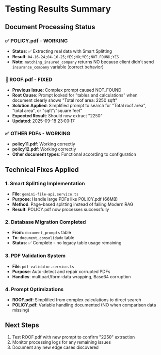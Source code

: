 # Testing Results Summary

## Document Processing Status

### ✅ POLICY.pdf - WORKING
- **Status**: ✅ Extracting real data with Smart Splitting
- **Result**: `04-16-24;04-16-25;YES;NO;YES;NOT_FOUND;YES`
- **Note**: `matching_insured_company` returns NO because client didn't send `insurance_company` variable (correct behavior)

### 🔧 ROOF.pdf - FIXED
- **Previous Issue**: Complex prompt caused NOT_FOUND
- **Root Cause**: Prompt looked for "tables and calculations" when document clearly shows "Total roof area: 2250 sqft"
- **Solution Applied**: Simplified prompt to search for "Total roof area", "total area", or "sqft"/"square feet"
- **Expected Result**: Should now extract "2250"
- **Updated**: 2025-09-18 23:00:17

### ✅ OTHER PDFs - WORKING
- **policy11.pdf**: Working correctly
- **policy12.pdf**: Working correctly
- **Other document types**: Functional according to configuration

## Technical Fixes Applied

### 1. Smart Splitting Implementation
- **File**: `gemini-file-api.service.ts`
- **Purpose**: Handle large PDFs like POLICY.pdf (66MB)
- **Method**: Page-based splitting instead of failing Modern RAG
- **Result**: POLICY.pdf now processes successfully

### 2. Database Migration Completed
- **From**: `document_prompts` table
- **To**: `document_consolidado` table
- **Status**: ✅ Complete - no legacy table usage remaining

### 3. PDF Validation System
- **File**: `pdf-validator.service.ts`
- **Purpose**: Auto-detect and repair corrupted PDFs
- **Handles**: multipart/form-data wrapping, Base64 corruption

### 4. Prompt Optimizations
- **ROOF.pdf**: Simplified from complex calculations to direct search
- **POLICY.pdf**: Variable handling documented (NO when comparison data missing)

## Next Steps
1. Test ROOF.pdf with new prompt to confirm "2250" extraction
2. Monitor processing logs for any remaining issues
3. Document any new edge cases discovered